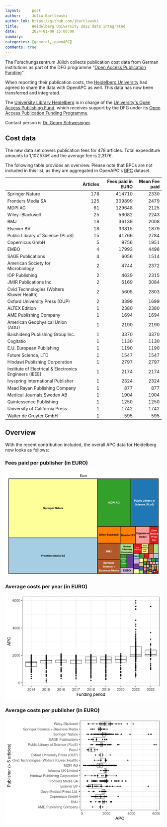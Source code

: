 ```yaml
---
layout:     post
author:     Julia Bartlewski
author_lnk: https://github.com/jbartlewski
title:      Heidelberg University 2022 data integrated
date:       2024-01-08 15:00:00
summary:    
categories: [general, openAPC]
comments: true
---
```





The Forschungszentrum Jülich collects publication cost data from German institutions as part of the DFG programme "[Open Access Publication Funding](https://www.fz-juelich.de/en/zb/open-science/open-access/monitoring-dfg-oa-publication-funding)".

When reporting their publication costs, the [Heidelberg University](https://www.uni-heidelberg.de) had agreed to share the data with OpenAPC as well. This data has now been transferred and integrated.

The [University Library Heidelberg](http://www.ub.uni-heidelberg.de/Englisch/Welcome.html) is in charge of the [University's Open Access Publishing Fund](http://www.ub.uni-heidelberg.de/Englisch/service/openaccess/publikationsfonds.html), which receives support by the DFG under its [Open Access Publication Funding Programme](https://www.dfg.de/en/research_funding/programmes/infrastructure/lis/open_access/infrastructure_funding/).

Contact person is [Dr. Georg Schwesinger](mailto:publikationsfonds@ub.uni-heidelberg.de).

## Cost data



The new data set covers publication fees for 478 articles. Total expenditure amounts to 1,107,574€ and the average fee is 2,317€.

The following table provides an overview. Please note that BPCs are not included in this list, as they are aggregated in OpenAPC's [BPC](https://github.com/OpenAPC/openapc-de/blob/master/data/bpc.csv) dataset.



|                                                       | Articles| Fees paid in EURO| Mean Fee paid|
|:------------------------------------------------------|--------:|-----------------:|-------------:|
|Springer Nature                                        |      178|            414710|          2330|
|Frontiers Media SA                                     |      125|            309899|          2479|
|MDPI AG                                                |       61|            129648|          2125|
|Wiley-Blackwell                                        |       25|             56082|          2243|
|BMJ                                                    |       18|             36139|          2008|
|Elsevier BV                                            |       18|             33815|          1879|
|Public Library of Science (PLoS)                       |       15|             41766|          2784|
|Copernicus GmbH                                        |        5|              9756|          1951|
|EMBO                                                   |        4|             17993|          4498|
|SAGE Publications                                      |        4|              6056|          1514|
|American Society for Microbiology                      |        2|              4744|          2372|
|IOP Publishing                                         |        2|              4629|          2315|
|JMIR Publications Inc.                                 |        2|              6169|          3084|
|Ovid Technologies (Wolters Kluwer Health)              |        2|              5605|          2803|
|Oxford University Press (OUP)                          |        2|              3399|          1699|
|ALTEX Edition                                          |        1|              2380|          2380|
|AME Publishing Company                                 |        1|              1694|          1694|
|American Geophysical Union (AGU)                       |        1|              2190|          2190|
|Baishideng Publishing Group Inc.                       |        1|              3370|          3370|
|Cogitatio                                              |        1|              1130|          1130|
|E.U. European Publishing                               |        1|              1190|          1190|
|Future Science, LTD                                    |        1|              1547|          1547|
|Hindawi Publishing Corporation                         |        1|              2797|          2797|
|Institute of Electrical & Electronics Engineers (IEEE) |        1|              2174|          2174|
|Ivyspring International Publisher                      |        1|              2324|          2324|
|Maad Rayan Publishing Company                          |        1|               877|           877|
|Medical Journals Sweden AB                             |        1|              1904|          1904|
|Quintessence Publishing                                |        1|              1250|          1250|
|University of California Press                         |        1|              1742|          1742|
|Walter de Gruyter GmbH                                 |        1|               595|           595|



## Overview

With the recent contribution included, the overall APC data for Heidelberg now looks as follows:

### Fees paid per publisher (in EURO)

![plot of chunk tree_heidelberg_2024_01_08_full](/figure/tree_heidelberg_2024_01_08_full-1.png)

###  Average costs per year (in EURO)

![plot of chunk box_heidelberg_2024_01_08_year_full](/figure/box_heidelberg_2024_01_08_year_full-1.png)

###  Average costs per publisher (in EURO)

![plot of chunk box_heidelberg_2024_01_08_publisher_full](/figure/box_heidelberg_2024_01_08_publisher_full-1.png)
